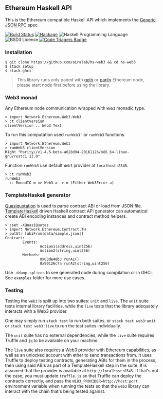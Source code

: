 ## Ethereum Haskell API

This is the Ethereum compatible Haskell API which implements the [Generic JSON RPC](https://github.com/ethereum/wiki/wiki/JSON-RPC) spec.

[![Build Status](https://travis-ci.org/f-o-a-m/hs-web3.svg?branch=master)](https://travis-ci.org/f-o-a-m/hs-web3)
[![Hackage](https://img.shields.io/hackage/v/web3.svg)](http://hackage.haskell.org/package/web3)
![Haskell Programming Language](https://img.shields.io/badge/language-Haskell-blue.svg)
![BSD3 License](http://img.shields.io/badge/license-BSD3-brightgreen.svg)
[![Code Triagers Badge](https://www.codetriage.com/airalab/hs-web3/badges/users.svg)](https://www.codetriage.com/airalab/hs-web3)

### Installation

    $ git clone https://github.com/airalab/hs-web3 && cd hs-web3
    $ stack setup
    $ stack ghci

> This library runs only paired with [geth](https://github.com/ethereum/go-ethereum)
> or [parity](https://github.com/ethcore/parity) Ethereum node,
> please start node first before using the library.

### Web3 monad

Any Ethereum node communication wrapped with `Web3` monadic type.

    > import Network.Ethereum.Web3.Web3
    > :t clientVersion
    clientVersion :: Web3 Text

To run this computation used `runWeb3'` or `runWeb3` functions.

    > import Network.Ethereum.Web3
    > runWeb3 clientVersion
    Right "Parity//v1.4.5-beta-a028d04-20161126/x86_64-linux-gnu/rustc1.13.0"

Function `runWeb3` use default `Web3` provider at `localhost:8545`.

    > :t runWeb3
    runWeb3
      :: MonadIO m => Web3 a -> m (Either Web3Error a)

### TemplateHaskell generator

[Quasiquotation](https://wiki.haskell.org/Quasiquotation) is used to parse contract ABI or load from JSON file. [TemplateHaskell](https://wiki.haskell.org/Template_Haskell) driven Haskell contract API generator can automatical create ABI encoding instances and contract method helpers.

    > :set -XQuasiQuotes
    > import Network.Ethereum.Contract.TH
    > putStr [abiFrom|data/sample.json|]
    Contract:
            Events:
                    Action1(address,uint256)
                    Action2(string,uint256)
            Methods:
                    0x03de48b3 runA1()
                    0x90126c7a runA2(string,uint256)

Use `-ddump-splices` to see generated code during compilation or in GHCi. See `examples` folder for more use cases.

### Testing

Testing the `web3` is split up into two suites: `unit` and `live`.
The `unit` suite tests internal library facilities, while the `live` tests that
the library adequately interacts with a Web3 provider.

One may simply run `stack test` to run both suites, or `stack test web3:unit` or `stack test web3:live`
to run the test suites individually.

The `unit` suite has no external dependencies, while the `live` suite requires Truffle and `jq`
to be available on your machine.

The `live` suite also requires a Web3 provider with Ethereum capabilities, as well as
an unlocked account with ether to send transactions from. It uses Truffle to deploy testing contracts,
generating ABIs for them in the process, then using said ABIs as part of a TemplateHaskell step in the suite.
It is assumed that the provider is available at `http://localhost:8545`. If that's not the case, you must update `truffle.js`
so that Truffle can deploy the contracts correctly, and pass the `WEB3_PROVIDER=http://host:port` environment variable
when running the tests so that the `web3` library can interact with the chain that's being tested against.
